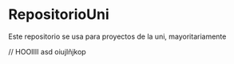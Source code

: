 # RepositorioUni
Este repositorio se usa para proyectos de la uni, mayoritariamente


// HOOIIII asd
oiujlñjkop